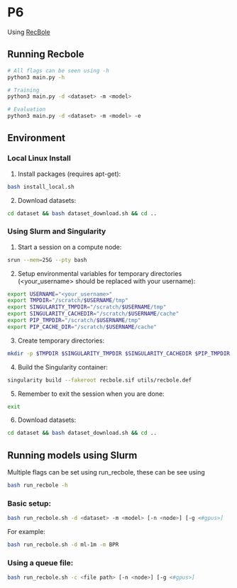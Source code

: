 # P6

Using [RecBole](https://github.com/RUCAIBox/RecBole)

## Running Recbole
```bash
# All flags can be seen using -h
python3 main.py -h
```
```bash
# Training
python3 main.py -d <dataset> -m <model>
```
```bash
# Evaluation
python3 main.py -d <dataset> -m <model> -e
```

## Environment
### Local Linux Install
1. Install packages (requires apt-get):
```bash
bash install_local.sh
```
2. Download datasets:
```bash
cd dataset && bash dataset_download.sh && cd ..
```

### Using Slurm and Singularity
1. Start a session on a compute node:
```bash
srun --mem=25G --pty bash
``` 
2. Setup environmental variables for temporary directories (<your_username> should be replaced with your username):
```bash
export USERNAME="<your_username>"
export TMPDIR="/scratch/$USERNAME/tmp"
export SINGULARITY_TMPDIR="/scratch/$USERNAME/tmp"
export SINGULARITY_CACHEDIR="/scratch/$USERNAME/cache"
export PIP_TMPDIR="/scratch/$USERNAME/tmp"
export PIP_CACHE_DIR="/scratch/$USERNAME/cache"
```
3. Create temporary directories:
```bash
mkdir -p $TMPDIR $SINGULARITY_TMPDIR $SINGULARITY_CACHEDIR $PIP_TMPDIR $PIP_CACHE_DIR
```
4. Build the Singularity container:
```bash
singularity build --fakeroot recbole.sif utils/recbole.def
```
5. Remember to exit the session when you are done:
```bash
exit
```

6. Download datasets:
```bash
cd dataset && bash dataset_download.sh && cd ..
```

## Running models using Slurm
Multiple flags can be set using run_recbole, these can be see using 
```bash
bash run_recbole -h
```
### Basic setup:
```bash
bash run_recbole.sh -d <dataset> -m <model> [-n <node>] [-g <#gpus>]
```
For example:
```bash
bash run_recbole.sh -d ml-1m -m BPR
```

### Using a queue file:
```bash
bash run_recbole.sh -c <file path> [-n <node>] [-g <#gpus>]
```

